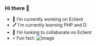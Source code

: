 ### Hi there 👋

- 🔭 I’m currently working on Eclient
- 🖊 I’m currently learning PHP and D
- 👯 I’m looking to collaborate on Eclient
- ⚡ Fun fact: ![image](https://user-images.githubusercontent.com/67290867/123552575-70e7f400-d77f-11eb-9fbb-cb56b04f5ae4.png)

